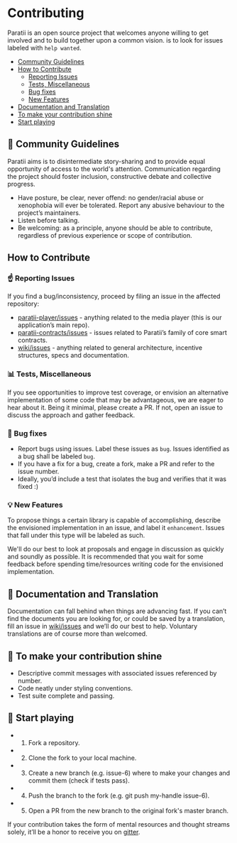 # Contributing


Paratii is an open source project that welcomes anyone willing to get involved and to build together upon a common vision. is to look for issues labeled with `help wanted`.

* [Community Guidelines](https://github.com/Paratii-Video/wiki/blob/master/CONTRIBUTING.md#community-guidelines)
* [How to Contribute](https://github.com/Paratii-Video/wiki/blob/master/CONTRIBUTING.md#how-to-contribute)
  * [Reporting Issues](https://github.com/Paratii-Video/wiki/blob/master/CONTRIBUTING.md#point_up-reporting-issues)
  * [Tests, Miscellaneous](https://github.com/Paratii-Video/wiki/blob/master/CONTRIBUTING.md#bar_chart-tests-miscellaneous])
  * [Bug fixes](https://github.com/Paratii-Video/wiki/blob/master/CONTRIBUTING.md#wrench-bug-fixes)
  * [New Features](https://github.com/Paratii-Video/wiki/blob/master/CONTRIBUTING.md#bulb-new-features)
* [Documentation and Translation](https://github.com/Paratii-Video/wiki/blob/master/CONTRIBUTING.md#documentation-and-translation)
* [To make your contribution shine](https://github.com/Paratii-Video/wiki/blob/master/CONTRIBUTING.md#dizzy-to-make-your-contribution-shine)
* [Start playing](https://github.com/Paratii-Video/wiki/blob/master/CONTRIBUTING.md#space_invader-start-playing)


## :seedling: Community Guidelines


Paratii aims is to disintermediate story-sharing and to provide equal opportunity of access to the world's attention. Communication regarding the project should foster inclusion, constructive debate and collective progress.

* Have posture, be clear, never offend: no gender/racial abuse or xenophobia will ever be tolerated. Report any abusive behaviour to the project’s maintainers.
* Listen before talking.
* Be welcoming: as a principle, anyone should be able to contribute, regardless of previous experience or scope of contribution.


## How to Contribute

### :point_up: Reporting Issues
If you find a bug/inconsistency, proceed by filing an issue in the affected repository:

*  [paratii-player/issues](https://github.com/Paratii-Video/paratii-player/issues) - anything related to the media player (this is our application’s main repo).
* [paratii-contracts/issues](https://github.com/Paratii-Video/paratii-contracts/issues) - issues related to Paratii’s family of core smart contracts.
* [wiki/issues](https://github.com/Paratii-Video/wiki/issues) - anything related to general architecture, incentive structures, specs and documentation.


### :bar_chart: Tests, Miscellaneous

If you see opportunities to improve test coverage, or envision an alternative implementation of some code that may be advantageous, we are eager to hear about it. Being it minimal, please create a PR. If not, open an issue to discuss the approach and gather feedback.


### :wrench: Bug fixes

* Report bugs using issues. Label these issues as `bug`. Issues identified as a bug shall be labeled `bug`.
* If you have a fix for a bug, create a fork, make a PR and refer to the issue number.
* Ideally, you’d include a test that isolates the bug and verifies that it was fixed :)


### :bulb: New Features

To propose things a certain library is capable of accomplishing, describe the envisioned implementation in an issue, and label it `enhancement`. Issues that fall under this type will be labeled as such.

We'll do our best to look at proposals and engage in discussion as quickly and soundly as possible. It is recommended that you wait for some feedback before spending time/resources writing code for the envisioned implementation.


## :scroll: Documentation and Translation

Documentation can fall behind when things are advancing fast. If you can’t find the documents you are looking for, or could be saved by a translation, fill an issue in [wiki/issues](https://github.com/Paratii-Video/wiki/issues) and we’ll do our best to help. Voluntary translations are of course more than welcomed.


## :dizzy: To make your contribution shine

* Descriptive commit messages with associated issues referenced by number.
* Code neatly under styling conventions.
* Test suite complete and passing.


## :space_invader: Start playing

* 1. Fork a repository.
* 2. Clone the fork to your local machine.
* 3. Create a new branch (e.g. issue-6) where to make your changes and commit them (check if tests pass).
* 4. Push the branch to the fork (e.g. git push my-handle issue-6).
* 5. Open a PR from the new branch to the original fork's master branch.


If your contribution takes the form of mental resources and thought streams solely, it’ll be a honor to receive you on [gitter](https://gitter.im/Paratii-Video/Lobby).

